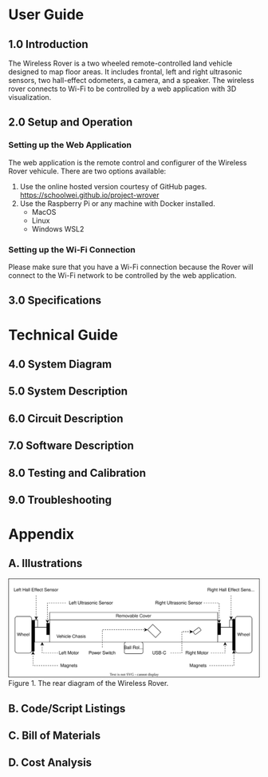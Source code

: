 # User Guide

## 1.0 Introduction

The Wireless Rover is a two wheeled remote-controlled land vehicle designed to map floor areas. It includes frontal, left and right ultrasonic sensors, two hall-effect odometers, a camera, and a speaker. The wireless rover connects to Wi-Fi to be controlled by a web application with 3D visualization.

## 2.0 Setup and Operation

### Setting up the Web Application

The web application is the remote control and configurer of the Wireless Rover vehicule. There are two options available:
1. Use the online hosted version courtesy of GitHub pages. https://schoolwei.github.io/project-wrover
2. Use the Raspberry Pi or any machine with Docker installed.
    - MacOS
    - Linux
    - Windows WSL2

### Setting up the Wi-Fi Connection

Please make sure that you have a Wi-Fi connection because the Rover will connect to the Wi-Fi network to be controlled by the web application.

## 3.0 Specifications

# Technical Guide

## 4.0 System Diagram

## 5.0 System Description

## 6.0 Circuit Description

## 7.0 Software Description

## 8.0 Testing and Calibration

## 9.0 Troubleshooting

# Appendix

## A. Illustrations

![Rear Diagram](diagrams/rear-diagram.drawio.svg)
Figure 1. The rear diagram of the Wireless Rover.

## B. Code/Script Listings

## C. Bill of Materials

## D. Cost Analysis

